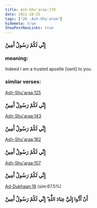 ```yaml
---
title: Ash-Shu'araa:178
date: 2011-10-25
tags: ["26 .Ash-Shu'araa"]
hidemeta: true 
ShowPostNavLinks: true 
---
```

### إِنِّي لَكُمْ رَسُولٌ أَمِينٌ
### meaning: 
Indeed I am a trusted apostle [sent] to you.
### similar verses: 

[Ash-Shu'araa:125](/26/125)

### إِنِّي لَكُمْ رَسُولٌ أَمِينٌ

[Ash-Shu'araa:143](/26/143)

### إِنِّي لَكُمْ رَسُولٌ أَمِينٌ

[Ash-Shu'araa:162](/26/162)

### إِنِّي لَكُمْ رَسُولٌ أَمِينٌ

[Ash-Shu'araa:107](/26/107)

### إِنِّي لَكُمْ رَسُولٌ أَمِينٌ

[Ad-Dukhaan:18](/44/18) (sim:67.5%)

### أَنْ أَدُّوا إِلَيَّ عِبَادَ اللَّهِ ۖ إِنِّي لَكُمْ رَسُولٌ أَمِينٌ

